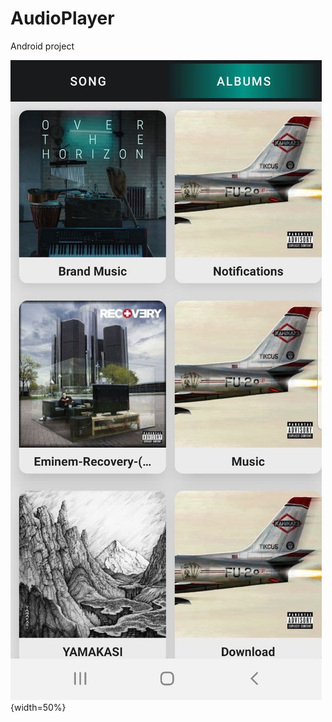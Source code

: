 # AudioPlayer

Android project

![album fragment](https://github.com/bogoslovskiydenis/AudioPlayer/blob/main/.idea/images/AlbumsFragment.jpg?raw=true){width=50%}


